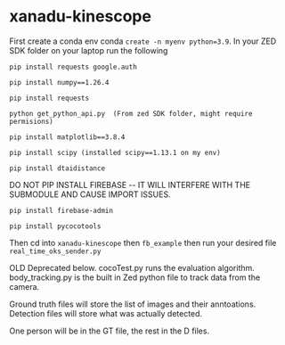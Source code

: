 # xanadu-kinescope

First create a conda env conda `create -n myenv python=3.9`.
In your ZED SDK folder on your laptop run the following

`pip install requests google.auth`

`pip install numpy==1.26.4`

`pip install requests`

`python get_python_api.py  (From zed SDK folder, might require permisions)`

`pip install matplotlib==3.8.4`

`pip install scipy (installed scipy==1.13.1 on my env)`

`pip install dtaidistance`

DO NOT PIP INSTALL FIREBASE -- IT WILL INTERFERE WITH THE SUBMODULE AND CAUSE IMPORT ISSUES.

`pip install firebase-admin`

`pip install pycocotools`

Then cd into `xanadu-kinescope` then `fb_example` then run your desired file `real_time_oks_sender.py`

OLD Deprecated below.
cocoTest.py runs the evaluation algorithm.
body_tracking.py is the built in Zed python file to track data from the camera.

Ground truth files will store the list of images and their anntoations.
Detection files will store what was actually detected.

One person will be in the GT file, the rest in the D files.
